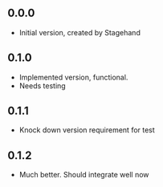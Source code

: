 ## 0.0.0

- Initial version, created by Stagehand

## 0.1.0

- Implemented version, functional.
- Needs testing

## 0.1.1

- Knock down version requirement for test

## 0.1.2

- Much better. Should integrate well now
